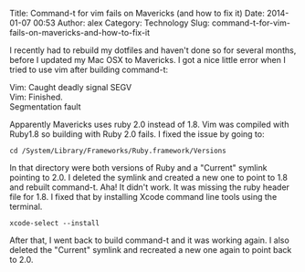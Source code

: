 Title: Command-t for vim fails on Mavericks (and how to fix it)
Date: 2014-01-07 00:53
Author: alex
Category: Technology
Slug: command-t-for-vim-fails-on-mavericks-and-how-to-fix-it

I recently had to rebuild my dotfiles and haven't done so for several
months, before I updated my Mac OSX to Mavericks. I got a nice little
error when I tried to use vim after building command-t:

Vim: Caught deadly signal SEGV  
Vim: Finished.  
Segmentation fault

Apparently Mavericks uses ruby 2.0 instead of 1.8. Vim was compiled with
Ruby1.8 so building with Ruby 2.0 fails. I fixed the issue by going to:

`cd /System/Library/Frameworks/Ruby.framework/Versions`

In that directory were both versions of Ruby and a "Current" symlink
pointing to 2.0. I deleted the symlink and created a new one to point to
1.8 and rebuilt command-t. Aha! It didn't work. It was missing the ruby
header file for 1.8. I fixed that by installing Xcode command line tools
using the terminal.

`xcode-select --install`

After that, I went back to build command-t and it was working again. I
also deleted the "Current" symlink and recreated a new one again to
point back to 2.0.

